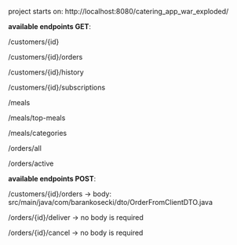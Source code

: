 project starts on: http://localhost:8080/catering_app_war_exploded/

**available endpoints GET**:

/customers/{id}

/customers/{id}/orders

/customers/{id}/history

/customers/{id}/subscriptions

/meals

/meals/top-meals

/meals/categories

/orders/all

/orders/active

**available endpoints POST**:

/customers/{id}/orders -> body: src/main/java/com/barankosecki/dto/OrderFromClientDTO.java

/orders/{id}/deliver -> no body is required

/orders/{id}/cancel -> no body is required
